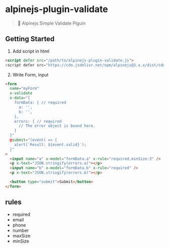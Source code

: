 # alpinejs-plugin-validate
> 🚀 Alpinejs Simple Validate Plguin

## Getting Started
1. Add script in html
```html
<script defer src="/path/to/alpinejs-plugin-validate.js">
<script defer src="https://cdn.jsdelivr.net/npm/alpinejs@3.x.x/dist/cdn.min.js"></script>
```
2. Write Form, input
```html
<form
  name="myForm"
  x-validate
  x-data="{
    formData: { // required
      a: '',
      b: '',
    },
    errors: { // required
      // The error object is bound here.
    }
  }"
  @submit="(event) => {
    alert(`Result: ${event.valid}`);
  }"
>
  <input name="a" x-model="formData.a" x-rule="required,minSize:3" />
  <p x-text="JSON.stringify(errors.a)"></p>
  <input name="b" x-model="formData.b" x-rule="required" />
  <p x-text="JSON.stringify(errors.b)"></p>

  <button type="submit">Submit</button>
</form>
```

## rules
- required
- email
- phone
- number
- maxSize
- minSize
